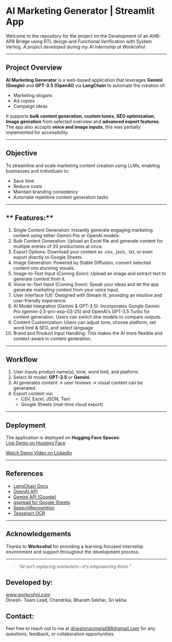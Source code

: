# AI Marketing Generator | Streamlit App  
Welcome to the repository for the project on the Development of an AHB-APB Bridge using RTL design and Functional Verification with System Verilog.
_A project developed during my AI Internship at Workcohol_

---

## Project Overview

**AI Marketing Generator** is a web-based application that leverages **Gemini (Google)** and **GPT-3.5 (OpenAI)** via **LangChain** to automate the creation of:
- Marketing slogans
- Ad copies
- Campaign ideas

It supports **bulk content generation**, **custom tones**, **SEO optimization**, **Image genration** from selected overview and **advanced export features**. The app also accepts **voice and image inputs**, this was partially implemented for accessibility.

---

## Objective

To streamline and scale marketing content creation using LLMs, enabling businesses and individuals to:
- Save time
- Reduce costs
- Maintain branding consistency
- Automate repetitive content generation tasks

---


## ** Features:**

1. Single Content Generation: Instantly generate engaging marketing content using either Gemini Pro or OpenAI models.
2. Bulk Content Generation: Upload an Excel file and generate content for multiple entries of 20 productsms at once.
3. Export Options: Download your content as .csv, .json, .txt, or even export directly to Google Sheets.
4. Image Generation: Powered by Stable Diffusion, convert selected content into stunning visuals.
5. Image-to-Text Input (Coming Soon): Upload an image and extract text to generate content from it.
6. Voice-to-Text Input (Coming Soon): Speak your ideas and let the app generate marketing content from your voice input.
7. User Interface (UI): Designed with Stream lit, providing an intuitive and user-friendly experience.
8. AI Model Integration (Gemini & GPT-3.5):	Incorporates Google Gemini Pro (gemini-2.5-pro-exp-03-25) and OpenAI’s GPT-3.5 Turbo for content generation. Users can switch btw models to compare outputs.
9. Content Customization: Users can adjust tone, choose platform, set word limit & SEO, and select language
10. Brand and Product Input Handling: This makes the AI more flexible and context-aware in content generation.

---


## Workflow

1. User inputs product name(s), tone, word limit, and platform.
2. Select AI model: **GPT-3.5** or **Gemini**.
3. AI generates content → user reviews → visual content can be generated.
4. Export content via:
   - CSV, Excel, JSON, Text
   - Google Sheets (real-time cloud export)

---

## Deployment

The application is deployed on **Hugging Face Spaces**:  
[Live Demo on Hugging Face](https://huggingface.co/spaces/Dineshmanimela/Ai_For_Marketing)
 
[Watch Demo Video on LinkedIn](https://www.linkedin.com/posts/dinesh-kumar-manimela-b8992027b_ai-marketing-genai-activity-7318560857062350848-0qQT)

---

## References

- [LangChain Docs](https://python.langchain.com/docs/)
- [OpenAI API](https://platform.openai.com/docs/)
- [Gemini API (Google)](https://ai.google.dev/)
- [gspread for Google Sheets](https://gspread.readthedocs.io/)
- [SpeechRecognition](https://pypi.org/project/SpeechRecognition/)
- [Tesseract OCR](https://tesseract-ocr.github.io/)

---

## Acknowledgements

Thanks to **Workcohol** for providing a learning-focused internship environment and support throughout the development process.

---

> *“AI isn’t replacing marketers—it’s empowering them.”*

## Developed by:  
 
www.workcohol.com  
Dinesh- Team Lead, Chandrika, Bharath Sekhar, Sri lekha

## Contact:

Feel free to reach out to me at dineshmanimela088@gmail.com for any questions, feedback, or collaboration opportunities.
